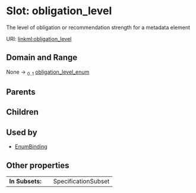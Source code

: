 
# Slot: obligation_level

The level of obligation or recommendation strength for a metadata element

URI: [linkml:obligation_level](https://w3id.org/linkml/obligation_level)


## Domain and Range

None &#8594;  <sub>0..1</sub> [obligation_level_enum](obligation_level_enum.md)

## Parents


## Children


## Used by

 * [EnumBinding](EnumBinding.md)

## Other properties

|  |  |  |
| --- | --- | --- |
| **In Subsets:** | | SpecificationSubset |